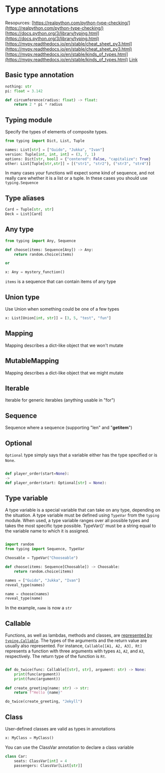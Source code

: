 

# Type annotations
Resopurces:
[https://realpython.com/python-type-checking/](https://realpython.com/python-type-checking/)
[https://docs.python.org/3/library/typing.html](https://docs.python.org/3/library/typing.html)
[https://mypy.readthedocs.io/en/stable/cheat_sheet_py3.html](https://mypy.readthedocs.io/en/stable/cheat_sheet_py3.html)
[https://mypy.readthedocs.io/en/stable/kinds_of_types.html](https://mypy.readthedocs.io/en/stable/kinds_of_types.html)
[Link](https://www.python.org/dev/peps/pep-0526/#id4)

## Basic type annotation
```python
nothing: str
pi: float = 3.142

def circumference(radius: float) -> float:
    return 2 * pi * radius
```

## Typing module
Specify the types of elements of composite types.
```python
from typing import Dict, List, Tuple

names: List[str] = ["Guido", "Jukka", "Ivan"]
version: Tuple[int, int, int] = (3, 7, 1)
options: Dict[str, bool] = {"centered": False, "capitalize": True}
other: List[Tuple[str,str]] = [("str1", "str2"), ("str3", "str4")]
```
In many cases your functions will expect some kind of sequence, and not really care whether it is a list or a tuple. In these cases you should use `typing.Sequence`

## Type aliases
```python
Card = Tuple[str, str]
Deck = List[Card]
```

## Any type
```python
from typing import Any, Sequence

def choose(items: Sequence[Any]) -> Any:
    return random.choice(items)

or

x: Any = mystery_function()
```
`items` is a sequence that can contain items of any type


## Union type
Use Union when something could be one of a few types
```python
x: List[Union[int, str]] = [3, 5, "test", "fun"]
```

## Mapping
Mapping describes a dict-like object that we won't mutate

## MutableMapping
Mapping describes a dict-like object that we might mutate

## Iterable
Iterable for generic iterables (anything usable in "for")

## Sequence
Sequence where a sequence (supporting "len" and "__getitem__")


## Optional
`Optional` type simply says that a variable either has the type specified or is `None`.
```python

def player_order(start=None):
->
def player_order(start: Optional[str] = None):
```

## Type variable
A type variable is a special variable that can take on any type, depending on the situation. 
A type variable must be defined using `TypeVar` from the `typing` module. 
When used, a type variable ranges over all possible types and takes the most specific type possible.
TypeVar()' must be a string equal to the variable name to which it is assigned.
```python

import random
from typing import Sequence, TypeVar

Choosable = TypeVar("Chooseable")

def choose(items: Sequence[Choosable]) -> Choosable:
    return random.choice(items)

names = ["Guido", "Jukka", "Ivan"]
reveal_type(names)

name = choose(names)
reveal_type(name)
```
In the example, `name` is now a `str`


## Callable
Functions, as well as lambdas, methods and classes, are [represented by  `typing.Callable`](https://mypy.readthedocs.io/en/latest/kinds_of_types.html#callable-types-and-lambdas). The types of the arguments and the return value are usually also represented. For instance, `Callable[[A1, A2, A3], Rt]` represents a function with three arguments with types `A1`, `A2`, and `A3`, respectively. The return type of the function is `Rt`.
```python

def do_twice(func: Callable[[str], str], argument: str) -> None:
    print(func(argument))
    print(func(argument))
 
def create_greeting(name: str) -> str:
    return f"Hello {name}"

do_twice(create_greeting, "Jekyll")

```

## Class
User-defined classes are valid as types in annotations
```python
x: MyClass = MyClass()
```

You can use the ClassVar annotation to declare a class variable
```python
class Car:
    seats: ClassVar[int] = 4
    passengers: ClassVar[List[str]]
```

<!--stackedit_data:
eyJoaXN0b3J5IjpbLTc2NTczMzYzMywtMTU5Njk1Njg5OSwtMz
cyODg1ODE1LC0yMDQyNjExODM4LDE4NjI5MDgxNzksLTIwMjMy
MDc1NzMsLTM0OTc4MDM0LDEyODIzNDI4NDEsLTE4NTE0MTI1MD
AsMTgxNTI5ODA5MywtODMyODY5MjIzLDczMDk5ODExNl19
-->